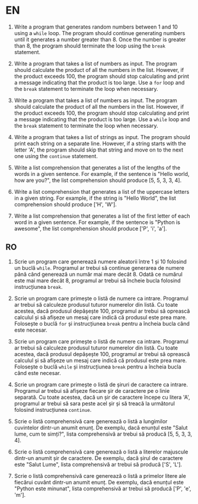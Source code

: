 # EN

1. Write a program that generates random numbers between 1 and 10 using a `while` loop. The program should continue
   generating numbers until it generates a number greater than 8. Once the number is greater than 8, the program should
   terminate the loop using the `break` statement.

2. Write a program that takes a list of numbers as input. The program should calculate the product of all the numbers in
   the list. However, if the product exceeds 100, the program should stop calculating and print a message indicating
   that the product is too large. Use a `for` loop and the `break` statement to terminate the loop when necessary.

3. Write a program that takes a list of numbers as input. The program should calculate the product of all the numbers in
   the list. However, if the product exceeds 100, the program should stop calculating and print a message indicating
   that the product is too large. Use a `while` loop and the `break` statement to terminate the loop when necessary.

4. Write a program that takes a list of strings as input. The program should print each string on a separate line.
   However, if a string starts with the letter 'A', the program should skip that string and move on to the next one
   using the `continue` statement.

5. Write a list comprehension that generates a list of the lengths of the words in a given sentence. For example, if the
   sentence is "Hello world, how are you?", the list comprehension should produce [5, 5, 3, 3, 4].

6. Write a list comprehension that generates a list of the uppercase letters in a given string. For example, if the
   string is "Hello World", the list comprehension should produce ['H', 'W'].

7. Write a list comprehension that generates a list of the first letter of each word in a given sentence. For example,
   if the sentence is "Python is awesome", the list comprehension should produce ['P', 'i', 'a'].

## RO

1. Scrie un program care generează numere aleatorii între 1 și 10 folosind un buclă `while`. Programul ar trebui să
   continue generarea de numere până când generează un număr mai mare decât 8. Odată ce numărul este mai mare decât 8,
   programul ar trebui să încheie bucla folosind instrucțiunea `break`.

2. Scrie un program care primește o listă de numere ca intrare. Programul ar trebui să calculeze produsul tuturor
   numerelor din listă. Cu toate acestea, dacă produsul depășește 100, programul ar trebui să oprească calculul și să
   afișeze un mesaj care indică că produsul este prea mare. Folosește o buclă `for` și instrucțiunea `break` pentru a
   încheia bucla când este necesar.

3. Scrie un program care primește o listă de numere ca intrare. Programul ar trebui să calculeze produsul tuturor
   numerelor din listă. Cu toate acestea, dacă produsul depășește 100, programul ar trebui să oprească calculul și să
   afișeze un mesaj care indică că produsul este prea mare. Folosește o buclă `while` și instrucțiunea `break` pentru a
   încheia bucla când este necesar.

4. Scrie un program care primește o listă de șiruri de caractere ca intrare. Programul ar trebui să afișeze fiecare șir
   de caractere pe o linie separată. Cu toate acestea, dacă un șir de caractere începe cu litera 'A', programul ar
   trebui să sara peste acel șir și să treacă la următorul folosind instrucțiunea `continue`.

5. Scrie o listă comprehensivă care generează o listă a lungimilor cuvintelor dintr-un anumit enunț. De exemplu, dacă
   enunțul este "Salut lume, cum te simți?", lista comprehensivă ar trebui să producă [5, 5, 3, 3, 4].

6. Scrie o listă comprehensivă care generează o listă a literelor majuscule dintr-un anumit șir de caractere. De
   exemplu, dacă șirul de caractere este "Salut Lume", lista comprehensivă ar trebui să producă ['S', 'L'].

7. Scrie o listă comprehensivă care generează o listă a primelor litere ale fiecărui cuvânt dintr-un anumit enunț. De
   exemplu, dacă enunțul este "Python este minunat", lista comprehensivă ar trebui să producă ['P', 'e', 'm'].
